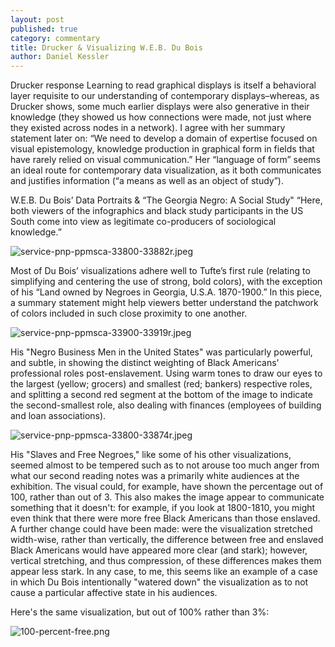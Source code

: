 ```yaml
---
layout: post
published: true
category: commentary
title: Drucker & Visualizing W.E.B. Du Bois
author: Daniel Kessler
---
```

Drucker response
Learning to read graphical displays is itself a behavioral layer requisite to our understanding of contemporary displays–whereas, as Drucker shows, some much earlier displays were also generative in their knowledge (they showed us how connections were made, not just where they existed across nodes in a network). I agree with her summary statement later on: “We need to develop a domain of expertise focused on visual epistemology, knowledge production in graphical form in fields that have rarely relied on visual communication.” Her “language of form” seems an ideal route for contemporary data visualization, as it both communicates and justifies information (“a means as well as an object of study”).

W.E.B. Du Bois’ Data Portraits & “The Georgia Negro: A Social Study"
“Here, both viewers of the infographics and black study participants in the US South come into view as legitimate co-producers of sociological knowledge.”

![service-pnp-ppmsca-33800-33882r.jpeg]({{site.baseurl}}/assets/service-pnp-ppmsca-33800-33882r.jpeg)

Most of Du Bois’ visualizations adhere well to Tufte’s first rule (relating to simplifying and centering the use of strong, bold colors), with the exception of his “Land owned by Negroes in Georgia, U.S.A. 1870-1900.” In this piece, a summary statement might help viewers better understand the patchwork of colors included in such close proximity to one another.  

![service-pnp-ppmsca-33900-33919r.jpeg]({{site.baseurl}}/assets/service-pnp-ppmsca-33900-33919r.jpeg)

His "Negro Business Men in the United States" was particularly powerful, and subtle, in showing the distinct weighting of Black Americans' professional roles post-enslavement. Using warm tones to draw our eyes to the largest (yellow; grocers) and smallest (red; bankers) respective roles, and splitting a second red segment at the bottom of the image to indicate the second-smallest role, also dealing with finances (employees of building and loan associations). 

![service-pnp-ppmsca-33800-33874r.jpeg]({{site.baseurl}}/assets/service-pnp-ppmsca-33800-33874r.jpeg)

His "Slaves and Free Negroes," like some of his other visualizations, seemed almost to be tempered such as to not arouse too much anger from what our second reading notes was a primarily white audiences at the exhibition. The visual could, for example, have shown the percentage out of 100, rather than out of 3. This also makes the image appear to communicate something that it doesn't: for example, if you look at 1800-1810, you might even think that there were more free Black Americans than those enslaved. A further change could have been made: were the visualization stretched width-wise, rather than vertically, the difference between free and enslaved Black Americans would have appeared more clear (and stark); however, vertical stretching, and thus compression, of these differences makes them appear less stark. In any case, to me, this seems like an example of a case in which Du Bois intentionally "watered down" the visualization as to not cause a particular affective state in his audiences. 

Here's the same visualization, but out of 100% rather than 3%:

![100-percent-free.png]({{site.baseurl}}/assets/100-percent-free.png)

